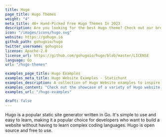 ```yaml
---
title: Hugo
page_title: Hugo Themes
weight: "4"
meta_title: 40+ Hand-Picked Free Hugo Themes In 2023
description: Are you looking for the best Hugo theme? Check out our broad selection of themes that will give your website a professional and polished appearance.
icon: "/images/icons/hugo.svg"
website: https://gohugo.io
github_path: gohugoio/hugo
twitter_username: gohugoio
license: Apache-2.0
license_url: https://github.com/gohugoio/hugo/blob/master/LICENSE
language: Go
url: "/hugo-themes"

examples_page_title: Hugo Examples
examples_meta_title: Hugo Website Examples - Statichunt
examples_description: A collection of Hugo Website examples to inspire the creation of your next web Project
examples_content: "Check out the showcase of a variety of Hugo website examples. Get inspired about building your next web project on the Hugo static site generator"
examples_url: "/hugo-examples"

draft: false
---
```


Hugo is a popular static site generator written in Go. It's simple to use and easy to learn, making it a popular choice for developers who want to build a website without having to learn complex coding languages. Hugo is open source and free to use.
